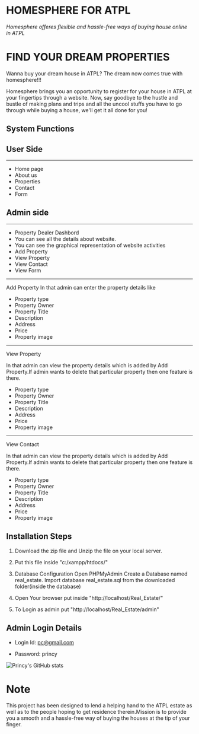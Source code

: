 # **HOMESPHERE FOR ATPL**

*Homesphere offeres flexible and hassle-free ways of buying house online in ATPL*

# **FIND YOUR DREAM PROPERTIES**

 Wanna buy your dream house in ATPL? The dream now comes true with homesphere!!! 

Homesphere brings you an opportunity to register for your house in ATPL at your fingertips through a website. Now, say goodbye to the hustle and bustle of making plans and trips and all the uncool stuffs you have to go through while buying a house, we'll get it all done for you! 

## **System Functions**

## User Side

---

- Home page
- About us
- Properties
- Contact
- Form


## Admin side

---

- Property Dealer Dashbord
- You can see all the details about website.
- You can see the graphical representation of website activities
- Add Property
- View Property
- View Contact
- View Form

 ---

Add Property
       In that admin can enter the property details like 
- Property type 
- Property Owner
- Property Title
- Description
- Address
- Price
- Property image 

---
View Property

In that admin can view the property details which is added by Add Property.If admin wants to delete that particular property then one feature is there.  
- Property type 
- Property Owner
- Property Title
- Description
- Address
- Price
- Property image 

---
View Contact

In that admin can view the property details which is added by Add Property.If admin wants to delete that particular property then one feature is there.  
- Property type 
- Property Owner
- Property Title
- Description
- Address
- Price
- Property image 


## **Installation Steps**

1. Download the zip file and Unzip the file on your local server.

2. Put this file inside "c:/xampp/htdocs/"


3. Database Configuration Open PHPMyAdmin Create a Database named real_estate. Import database real_estate.sql from the downloaded folder(inside the database)

4. Open Your browser put inside "http://localhost/Real_Estate/" 

5. To Login as admin put "http://localhost/Real_Estate/admin"


## **Admin Login Details**

- Login Id: pc@gmail.com

- Password: princy

![Princy's GitHub stats](https://github-readme-stats.vercel.app/api?username=PrincyChauhan&show_icons=true&theme=dark)


# **Note** #

This project has been designed to lend a helping hand to the ATPL estate as well as to the people hoping to get residence therein.Mission is to provide you a smooth and a hassle-free way of buying the houses at the tip of your finger.
